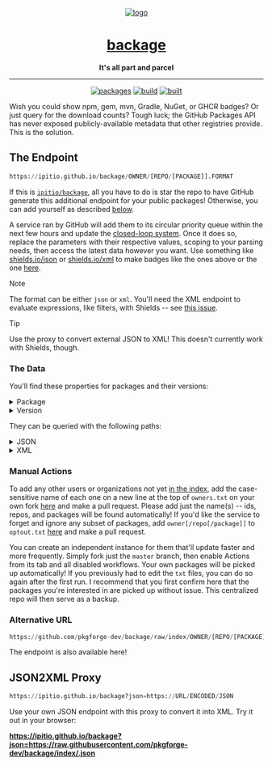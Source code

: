 <div align="center">

[![logo](src/img/logo-b.webp)](https://github.com/pkgforge-dev/backage)

# [backage](https://github.com/pkgforge-dev/backage)

**It's all part and parcel**

---

[![packages](https://img.shields.io/badge/dynamic/json?url=https%3A%2F%2Fgithub.com%2Fpkgforge-dev%2Fbackage%2Fraw%2Findex%2F.json&query=%24.packages&logo=github&logoColor=959da5&label=packages&labelColor=333a41&color=grey)](https://github.com/pkgforge-dev/backage/tree/index) [![build](https://github.com/pkgforge-dev/backage/actions/workflows/publish.yml/badge.svg)](https://github.com/pkgforge-dev/backage/pkgs/container/backage) [![built](https://img.shields.io/badge/dynamic/json?url=https%3A%2F%2Fgithub.com%2Fpkgforge-dev%2Fbackage%2Fraw%2Findex%2F.json&query=%24.date&logo=github&logoColor=959da5&label=built&labelColor=333a41&color=purple)](https://github.com/pkgforge-dev/backage/releases/latest)

</div>

Wish you could show npm, gem, mvn, Gradle, NuGet, or GHCR badges? Or just query for the download counts? Tough luck; the GitHub Packages API has never exposed publicly-available metadata that other registries provide. This is the solution.

## The Endpoint

```py
https://ipitio.github.io/backage/OWNER/[REPO/[PACKAGE]].FORMAT
```

If this is [`ipitio/backage`](https://github.com/ipitio/backage), all you have to do is star the repo to have GitHub generate this additional endpoint for your public packages! Otherwise, you can add yourself as described [below](#manual-actions).

A service ran by GitHub will add them to its circular priority queue within the next few hours and update the [closed-loop system](https://github.com/pkgforge-dev/backage/releases/latest). Once it does so, replace the parameters with their respective values, scoping to your parsing needs, then access the latest data however you want. Use something like [shields.io/json](https://shields.io/badges/dynamic-json-badge) or [shields.io/xml](https://shields.io/badges/dynamic-xml-badge) to make badges like the ones above or the one [here](https://github.com/badges/shields/issues/5594#issuecomment-2157626147).

> [!NOTE]
> The format can be either `json` or `xml`. You'll need the XML endpoint to evaluate expressions, like filters, with Shields -- see [this issue](https://github.com/ipitio/backage/issues/23).

> [!TIP]
> Use the proxy to convert external JSON to XML! This doesn't currently work with Shields, though.

### The Data

You'll find these properties for packages and their versions:

<details>

<summary>Package</summary>

|       Property        |     Type     | Description                                             |
| :-------------------: | :----------: | ------------------------------------------------------- |
|      `owner_id`       |    number    | The ID of the owner                                     |
|     `owner_type`      |    string    | The type of owner (e.g. `users`)                        |
|    `package_type`     |    string    | The type of package (e.g. `container`)                  |
|        `owner`        |    string    | The owner of the package                                |
|        `repo`         |    string    | The repository of the package                           |
|       `package`       |    string    | The package name                                        |
|        `date`         |    string    | The most recent date the package was refreshed          |
|        `size`         |    string    | Formatted size of the latest version                    |
|      `versions`       |    string    | Formatted count of all versions recently tracked        |
|       `tagged`        |    string    | Formatted count of all tagged versions recently tracked |
|     `owner_rank`      |    string    | Formatted rank by downloads within the owner            |
|      `repo_rank`      |    string    | Formatted rank by downloads within the repository       |
|      `downloads`      |    string    | Formatted count of all downloads                        |
|   `downloads_month`   |    string    | Formatted count of all downloads in the last month      |
|   `downloads_week`    |    string    | Formatted count of all downloads in the last week       |
|    `downloads_day`    |    string    | Formatted count of all downloads in the last day        |
|      `raw_size`       |    number    | Size of the latest version, in bytes                    |
|    `raw_versions`     |    number    | Count of versions ever tracked                          |
|     `raw_tagged`      |    number    | Count of tagged versions ever tracked                   |
|   `raw_owner_rank`    |    number    | Rank by downloads within the owner                      |
|    `raw_repo_rank`    |    number    | Rank by downloads within the repository                 |
|    `raw_downloads`    |    number    | Count of all downloads                                  |
| `raw_downloads_month` |    number    | Count of all downloads in the last month                |
| `raw_downloads_week`  |    number    | Count of all downloads in the last week                 |
|  `raw_downloads_day`  |    number    | Count of all downloads in the last day                  |
|       `version`       | object array | The versions of the package (see below)                 |

</details>

<details>

<summary>Version</summary>

|       Property        |     Type     | Description                                    |
| :-------------------: | :----------: | ---------------------------------------------- |
|         `id`          |    number    | The ID of the version                          |
|        `name`         |    string    | The version name                               |
|        `date`         |    string    | The most recent date the version was refreshed |
|       `newest`        |   boolean    | Whether the version is the newest              |
|       `latest`        |   boolean    | Whether the version is the newest tagged       |
|        `size`         |    string    | Formatted size of the version                  |
|      `downloads`      |    string    | Formatted count of downloads                   |
|   `downloads_month`   |    string    | Formatted count of downloads in the last month |
|   `downloads_week`    |    string    | Formatted count of downloads in the last week  |
|    `downloads_day`    |    string    | Formatted number of downloads in the last day  |
|      `raw_size`       |    number    | Size of the version, in bytes                  |
|    `raw_downloads`    |    number    | Count of downloads                             |
| `raw_downloads_month` |    number    | Count of downloads in the last month           |
| `raw_downloads_week`  |    number    | Count of downloads in the last week            |
|  `raw_downloads_day`  |    number    | Count of downloads in the last day             |
|        `tags`         | string array | The tags of the version                        |

</details>

They can be queried with the following paths:

<details>

<summary>JSON</summary>

You can query a package for its properties, like size or version:

```js
$.PROPERTY
```

```js
$.size
```

Versions may be filtered in and tags out:

```js
$.version[FILTER].PROPERTY
```

```js
$.version[?(@.latest)].tags[?(@!="latest")]
```

As can packages in `owner[/repo]/.json` files:

```js
$.[FILTER].PROPERTY
```

</details>

<details>

<summary>XML</summary>

You can query a package for its properties, like size or version:

```py
/xml/PROPERTY
```

```py
/xml/size
```

Versions can be filtered in and tags out:

```py
/xml/version[FILTER]/PROPERTY
```

```py
/xml/version[./latest[.="true"]]/tags[.!="latest"]
```

As can packages in `owner[/repo]/.xml` files:

```py
/xml/package[FILTER]/PROPERTY
```

</details>

### Manual Actions

To add any other users or organizations not yet [in the index](https://github.com/pkgforge-dev/backage/tree/index), add the case-sensitive name of each one on a new line at the top of `owners.txt` on your own fork [here](https://github.com/pkgforge-dev/backage/edit/master/owners.txt) and make a pull request. Please add just the name(s) -- ids, repos, and packages will be found automatically! If you'd like the service to forget and ignore any subset of packages, add `owner[/repo[/package]]` to `optout.txt` [here](https://github.com/pkgforge-dev/backage/edit/master/optout.txt) and make a pull request.

You can create an independent instance for them that'll update faster and more frequently. Simply fork just the `master` branch, then enable Actions from its tab and all disabled workflows. Your own packages will be picked up automatically! If you previously had to edit the `txt` files, you can do so again after the first run. I recommend that you first confirm here that the packages you're interested in are picked up without issue. This centralized repo will then serve as a backup.

### Alternative URL

```py
https://github.com/pkgforge-dev/backage/raw/index/OWNER/[REPO/[PACKAGE]].FORMAT
```

The endpoint is also available here!

## JSON2XML Proxy

```py
https://ipitio.github.io/backage?json=https://URL/ENCODED/JSON
```

Use your own JSON endpoint with this proxy to convert it into XML. Try it out in your browser:

**<https://ipitio.github.io/backage?json=https://raw.githubusercontent.com/pkgforge-dev/backage/index/.json>**
